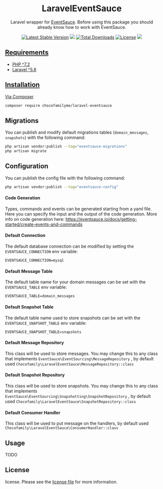
<h1 align="center"> LaravelEventSauce </h1>

<p align="center">
  Laravel wrapper for <a href="https://eventsauce.io/">EventSauce</a>. Before using this package you should already know how to work with EventSauce.
</p>

<p align="center">
<a href="https://packagist.org/packages/chocofamilyme/laravel-eventsauce"><img src="https://img.shields.io/packagist/v/chocofamilyme/laravel-eventsauce.svg?style=flat-square" alt="Latest Stable Version"></a>
<a href="https://github.styleci.io/repos/225345376"><img src="https://github.styleci.io/repos/225345376/shield"></a>
<a href="https://packagist.org/packages/chocofamilyme/laravel-eventsauce"><img src="https://img.shields.io/packagist/dt/chocofamilyme/laravel-eventsauce.svg?style=flat-square" alt="Total Downloads"></a>
<a href="https://packagist.org/packages/chocofamilyme/laravel-eventsauce"><img src="https://poser.pugx.org/chocofamilyme/laravel-eventsauce/license" alt="License"></a>
<a href="https://scrutinizer-ci.com/g/chocofamilyme/laravel-eventsauce/?branch=master"><img src="https://scrutinizer-ci.com/g/chocofamilyme/laravel-eventsauce/badges/quality-score.png?b=master"</a>  
</p>  

## Requirements

- PHP ^7.2
- Laravel ^5.8

## Installation

Via Composer

```bash
composer require chocofamilyme/laravel-eventsauce
```
## Migrations

You can publish and modify default migrations tables (`domain_messages`, `snapshots`) with the following command:

```bash
php artisan vendor:publish --tag="eventsauce-migrations"
php artisan migrate
```


## Configuration

You can publish the config file with the following command:

```bash
php artisan vendor:publish --tag="eventsauce-config"
```

#### Code Generation

Types, commands and events can be generated starting from a yaml file. Here you can specify the input and the output of the code generation. More info on code generation here: https://eventsauce.io/docs/getting-started/create-events-and-commands

#### Default Connection

The default database connection can be modified by setting the `EVENTSAUCE_CONNECTION` env variable:

```dotenv
EVENTSAUCE_CONNECTION=mysql
```

#### Default Message Table

The default table name for your domain messages can be set with the `EVENTSAUCE_TABLE` env variable:

```dotenv
EVENTSAUCE_TABLE=domain_messages
```

#### Default Snapshot Table

The default table name used to store snapshots can be set with the `EVENTSAUCE_SNAPSHOT_TABLE` env variable:

```dotenv
EVENTSAUCE_SNAPSHOT_TABLE=snapshots
```

#### Default Message Repository

This class will be used to store messages. You may change this to any class that implements `EventSauce\EventSourcing\MessageRepository` , by default used `Chocofamily\LaravelEventSauce\MessageRepository::class`

#### Default Snapshot Repository

This class will be used to store snapshots. You may change this to any class that implements `EventSauce\EventSourcing\Snapshotting\SnapshotRepository` , by default used `Chocofamily\LaravelEventSauce\SnapshotRepository::class`

#### Default Consumer Handler

This class will be used to put message on the handlers, by default used `Chocofamily\LaravelEventSauce\ConsumerHandler::class`

## Usage
TODO

## License

license. Please see the [license file](license.md) for more information.

[ico-version]: https://img.shields.io/packagist/v/chocofamilyme/laravel-eventsauce.svg?style=flat-square
[ico-downloads]: https://img.shields.io/packagist/dt/chocofamilyme/laravel-eventsauce.svg?style=flat-square
[ico-styleci]: https://github.styleci.io/repos/225345376/shield

[link-packagist]: https://packagist.org/packages/chocofamilyme/laravel-eventsauce
[link-downloads]: https://packagist.org/packages/chocofamilyme/laravel-eventsauce
[link-styleci]: https://github.styleci.io/repos/225345376
[link-author]: https://github.com/chocofamily
[link-contributors]: ../../contributors
